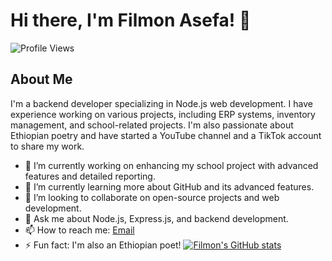# Hi there, I'm Filmon Asefa! 👋

![Profile Views](https://komarev.com/ghpvc/?username=filloasefa111&color=blueviolet)

## About Me

I'm a backend developer specializing in Node.js web development. I have experience working on various projects, including ERP systems, inventory management, and school-related projects. I'm also passionate about Ethiopian poetry and have started a YouTube channel and a TikTok account to share my work.

- 🔭 I’m currently working on enhancing my school project with advanced features and detailed reporting.
- 🌱 I’m currently learning more about GitHub and its advanced features.
- 👯 I’m looking to collaborate on open-source projects and web development.
- 💬 Ask me about Node.js, Express.js, and backend development.
- 📫 How to reach me: [Email](filloasefa111@gmail.com)
- ⚡ Fun fact: I'm also an Ethiopian poet!
[![Filmon's GitHub stats](https://github-readme-stats.vercel.app/api?username=filloasefa111)](https://github.com/filloasefa111/github-readme-stats)
